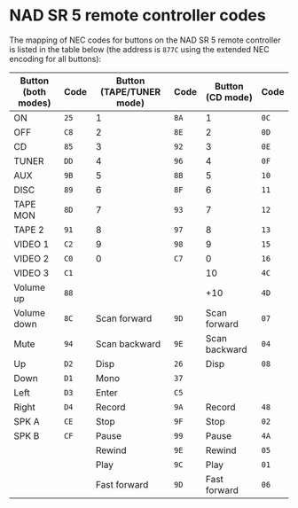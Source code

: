 # NAD SR 5 remote controller codes
The mapping of NEC codes for buttons on the NAD SR 5 remote controller is listed in the table below (the address is `877C` using the extended NEC encoding for all buttons):

| Button (both modes) | Code | Button (TAPE/TUNER mode) | Code | Button (CD mode) | Code |
| ------------------- | ---- | ------------------------ | ---- | ---------------- | ---- |
| ON                  | `25` | 1                        | `8A` | 1                | `0C` |
| OFF                 | `C8` | 2                        | `8E` | 2                | `0D` |
| CD                  | `85` | 3                        | `92` | 3                | `0E` |
| TUNER               | `DD` | 4                        | `96` | 4                | `0F` |
| AUX                 | `9B` | 5                        | `8B` | 5                | `10` |
| DISC                | `89` | 6                        | `8F` | 6                | `11` |
| TAPE MON            | `8D` | 7                        | `93` | 7                | `12` |
| TAPE 2              | `91` | 8                        | `97` | 8                | `13` |
| VIDEO 1             | `C2` | 9                        | `98` | 9                | `15` |
| VIDEO 2             | `C0` | 0                        | `C7` | 0                | `16` |
| VIDEO 3             | `C1` |                          |      |  10              | `4C` |
| Volume up           | `88` |                          |      | +10              | `4D` |
| Volume down         | `8C` | Scan forward             | `9D` | Scan forward     | `07` |
| Mute                | `94` | Scan backward            | `9E` | Scan backward    | `04` |
| Up                  | `D2` | Disp                     | `26` | Disp             | `08` |
| Down                | `D1` | Mono                     | `37` |                  |      |
| Left                | `D3` | Enter                    | `C5` |                  |      |
| Right               | `D4` | Record                   | `9A` | Record           | `48` |
| SPK A               | `CE` | Stop                     | `9F` | Stop             | `02` |
| SPK B               | `CF` | Pause                    | `99` | Pause            | `4A` |
|                     |      | Rewind                   | `9E` | Rewind           | `05` |
|                     |      | Play                     | `9C` | Play             | `01` |
|                     |      | Fast forward             | `9D` | Fast forward     | `06` |




